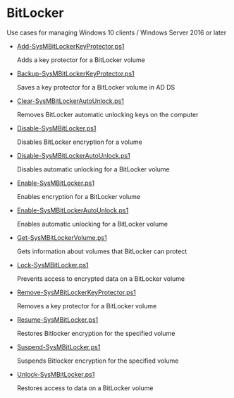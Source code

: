# BitLocker
Use cases for managing Windows 10 clients / Windows Server 2016 or later

+ [Add-SysMBitLockerKeyProtector.ps1](./Add-SysMBitLockerKeyProtector.ps1)

  Adds a key protector for a BitLocker volume

+ [Backup-SysMBitLockerKeyProtector.ps1](./Backup-SysMBitLockerKeyProtector.ps1)

  Saves a key protector for a BitLocker volume in AD DS

+ [Clear-SysMBitLockerAutoUnlock.ps1](./Clear-SysMBitLockerAutoUnlock.ps1)

  Removes BitLocker automatic unlocking keys on the computer

+ [Disable-SysMBitLocker.ps1](./Disable-SysMBitLocker.ps1)

  Disables BitLocker encryption for a volume

+ [Disable-SysMBitLockerAutoUnlock.ps1](./Disable-SysMBitLockerAutoUnlock.ps1)

  Disables automatic unlocking for a BitLocker volume

+ [Enable-SysMBitLocker.ps1](./Enable-SysMBitLocker.ps1)

  Enables encryption for a BitLocker volume

+ [Enable-SysMBitLockerAutoUnlock.ps1](./Enable-SysMBitLockerAutoUnlock.ps1)

  Enables automatic unlocking for a BitLocker volume

+ [Get-SysMBitLockerVolume.ps1](./Get-SysMBitLockerVolume.ps1)

  Gets information about volumes that BitLocker can protect

+ [Lock-SysMBitLocker.ps1](./Lock-SysMBitLocker.ps1)

  Prevents access to encrypted data on a BitLocker volume

+ [Remove-SysMBitLockerKeyProtector.ps1](./Remove-SysMBitLockerKeyProtector.ps1)

  Removes a key protector for a BitLocker volume

+ [Resume-SysMBitLocker.ps1](./Resume-SysMBitLocker.ps1)

  Restores Bitlocker encryption for the specified volume

+ [Suspend-SysMBitLocker.ps1](./Suspend-SysMBitLocker.ps1)

  Suspends Bitlocker encryption for the specified volume

+ [Unlock-SysMBitLocker.ps1](./Unlock-SysMBitLocker.ps1)

   Restores access to data on a BitLocker volume